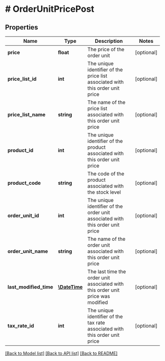 # # OrderUnitPricePost

## Properties

Name | Type | Description | Notes
------------ | ------------- | ------------- | -------------
**price** | **float** | The price of the order unit | [optional]
**price_list_id** | **int** | The unique identifier of the price list associated with this order unit price | [optional]
**price_list_name** | **string** | The name of the price list associated with this order unit price | [optional]
**product_id** | **int** | The unique identifier of the product associated with this order unit price | [optional]
**product_code** | **string** | The code of the product associated with the stock level | [optional]
**order_unit_id** | **int** | The unique identifier of the order unit associated with this order unit price | [optional]
**order_unit_name** | **string** | The name of the order unit associated with this order unit price | [optional]
**last_modified_time** | [**\DateTime**](\DateTime.md) | The last time the order unit associated with this order unit price was modified | [optional]
**tax_rate_id** | **int** | The unique identifier of the tax rate associated with this order unit price | [optional]

[[Back to Model list]](../../README.md#models) [[Back to API list]](../../README.md#endpoints) [[Back to README]](../../README.md)
